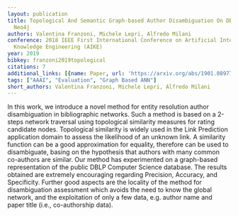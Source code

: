 ```yaml
---
layout: publication
title: Topological And Semantic Graph-based Author Disambiguation On DBLP Data In
  Neo4j
authors: Valentina Franzoni, Michele Lepri, Alfredo Milani
conference: 2018 IEEE First International Conference on Artificial Intelligence and
  Knowledge Engineering (AIKE)
year: 2019
bibkey: franzoni2019topological
citations: 7
additional_links: [{name: Paper, url: 'https://arxiv.org/abs/1901.08977'}]
tags: ["AAAI", "Evaluation", "Graph Based ANN"]
short_authors: Valentina Franzoni, Michele Lepri, Alfredo Milani
---
```

In this work, we introduce a novel method for entity resolution author
disambiguation in bibliographic networks. Such a method is based on a 2-steps
network traversal using topological similarity measures for rating candidate
nodes. Topological similarity is widely used in the Link Prediction application
domain to assess the likelihood of an unknown link. A similarity function can
be a good approximation for equality, therefore can be used to disambiguate,
basing on the hypothesis that authors with many common co-authors are similar.
Our method has experimented on a graph-based representation of the public DBLP
Computer Science database. The results obtained are extremely encouraging
regarding Precision, Accuracy, and Specificity. Further good aspects are the
locality of the method for disambiguation assessment which avoids the need to
know the global network, and the exploitation of only a few data, e.g. author
name and paper title (i.e., co-authorship data).